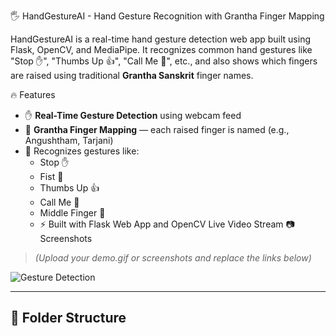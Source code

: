 🖐️ HandGestureAI - Hand Gesture Recognition with Grantha Finger Mapping

HandGestureAI is a real-time hand gesture detection web app built using Flask, OpenCV, and MediaPipe. It recognizes common hand gestures like "Stop ✋", "Thumbs Up 👍", "Call Me 🤙", etc., and also shows which fingers are raised using traditional **Grantha Sanskrit** finger names.

🔥 Features

- ✋ **Real-Time Gesture Detection** using webcam feed
- 📜 **Grantha Finger Mapping** — each raised finger is named (e.g., Angushtham, Tarjani)
- 🧠 Recognizes gestures like:
  - Stop ✋
  - Fist 👊
  - Thumbs Up 👍
  - Call Me 🤙
  - Middle Finger 🖕
  - ⚡ Built with Flask Web App and OpenCV Live Video Stream
📷 Screenshots

> *(Upload your demo.gif or screenshots and replace the links below)*

![Gesture Detection](https://your-link.com/demo.gif)

---

## 📁 Folder Structure


